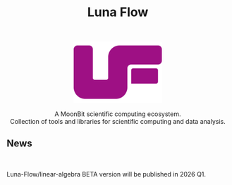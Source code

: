<p align="center">
  <h1 align="center">Luna Flow</h1>
</p>
<br>

<p align="center"><img width="200" src="./img/luna-flow.svg" alt="logo"></a></p>

<p align="center">
  A MoonBit scientific computing ecosystem.
  <br>
  Collection of tools and libraries for scientific computing and data analysis.
</p>

<p>
  <h2>News</h2>
</p>
<br>
<p>
  Luna-Flow/linear-algebra BETA version will be published in 2026 Q1.
</p>
